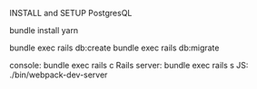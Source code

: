 INSTALL and SETUP PostgresQL

bundle install
yarn

bundle exec rails db:create
bundle exec rails db:migrate


console: bundle exec rails c
Rails server: bundle exec rails s
JS: ./bin/webpack-dev-server
